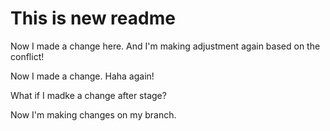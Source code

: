 # This is new readme

Now I made a change here. 
And I'm making adjustment again based on the conflict!


Now I made a change. Haha again!

What if I madke a change after stage?


Now I'm making changes on my branch.